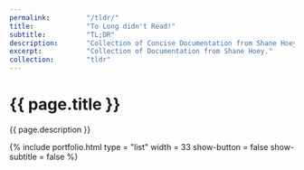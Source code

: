 ```yaml
---
permalink:         "/tldr/"
title:             "To Long didn't Read!"
subtitle:          "TL;DR"
description:       "Collection of Concise Documentation from Shane Hoey."
excerpt:           "Collection of Documentation from Shane Hoey."
collection:        "tldr"
---
```


# {{ page.title }}

{{ page.description }}

{% include portfolio.html type = "list" width = 33 show-button = false show-subtitle = false %}




